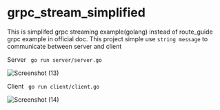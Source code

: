 # grpc_stream_simplified
 This is simplifed grpc streaming example(golang) instead of route_guide grpc example in official doc.
 This project simple use `string message` to communicate between server and client
 
 Server 
 ` go run server/server.go`
 
![Screenshot (13)](https://user-images.githubusercontent.com/67623033/155836256-8028222d-f1ad-45d3-82a3-6943c91c3814.png)

Client
` go run client/client.go`

![Screenshot (14)](https://user-images.githubusercontent.com/67623033/155836271-ec2d69d5-702f-401f-bd56-adcf78e11718.png)
